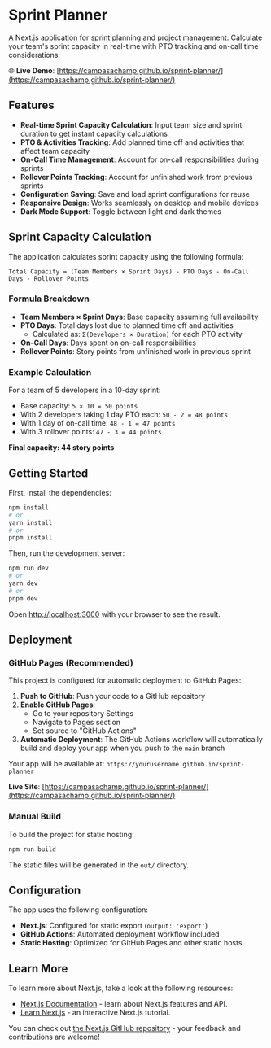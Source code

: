 # Sprint Planner

A Next.js application for sprint planning and project management. Calculate your team's sprint capacity in real-time with PTO tracking and on-call time considerations.

🌐 **Live Demo**: [https://campasachamp.github.io/sprint-planner/](https://campasachamp.github.io/sprint-planner/)

## Features

- **Real-time Sprint Capacity Calculation**: Input team size and sprint duration to get instant capacity calculations
- **PTO & Activities Tracking**: Add planned time off and activities that affect team capacity
- **On-Call Time Management**: Account for on-call responsibilities during sprints
- **Rollover Points Tracking**: Account for unfinished work from previous sprints
- **Configuration Saving**: Save and load sprint configurations for reuse
- **Responsive Design**: Works seamlessly on desktop and mobile devices
- **Dark Mode Support**: Toggle between light and dark themes

## Sprint Capacity Calculation

The application calculates sprint capacity using the following formula:

```
Total Capacity = (Team Members × Sprint Days) - PTO Days - On-Call Days - Rollover Points
```

### Formula Breakdown

- **Team Members × Sprint Days**: Base capacity assuming full availability
- **PTO Days**: Total days lost due to planned time off and activities
  - Calculated as: `Σ(Developers × Duration)` for each PTO activity
- **On-Call Days**: Days spent on on-call responsibilities
- **Rollover Points**: Story points from unfinished work in previous sprint

### Example Calculation

For a team of 5 developers in a 10-day sprint:
- Base capacity: `5 × 10 = 50 points`
- With 2 developers taking 1 day PTO each: `50 - 2 = 48 points`
- With 1 day of on-call time: `48 - 1 = 47 points`
- With 3 rollover points: `47 - 3 = 44 points`

**Final capacity: 44 story points**

## Getting Started

First, install the dependencies:

```bash
npm install
# or
yarn install
# or
pnpm install
```

Then, run the development server:

```bash
npm run dev
# or
yarn dev
# or
pnpm dev
```

Open [http://localhost:3000](http://localhost:3000) with your browser to see the result.

## Deployment

### GitHub Pages (Recommended)

This project is configured for automatic deployment to GitHub Pages:

1. **Push to GitHub**: Push your code to a GitHub repository
2. **Enable GitHub Pages**: 
   - Go to your repository Settings
   - Navigate to Pages section
   - Set source to "GitHub Actions"
3. **Automatic Deployment**: The GitHub Actions workflow will automatically build and deploy your app when you push to the `main` branch

Your app will be available at: `https://yourusername.github.io/sprint-planner`

**Live Site**: [https://campasachamp.github.io/sprint-planner/](https://campasachamp.github.io/sprint-planner/)

### Manual Build

To build the project for static hosting:

```bash
npm run build
```

The static files will be generated in the `out/` directory.

## Configuration

The app uses the following configuration:

- **Next.js**: Configured for static export (`output: 'export'`)
- **GitHub Actions**: Automated deployment workflow included
- **Static Hosting**: Optimized for GitHub Pages and other static hosts

## Learn More

To learn more about Next.js, take a look at the following resources:

- [Next.js Documentation](https://nextjs.org/docs) - learn about Next.js features and API.
- [Learn Next.js](https://nextjs.org/learn) - an interactive Next.js tutorial.

You can check out [the Next.js GitHub repository](https://github.com/vercel/next.js/) - your feedback and contributions are welcome!
